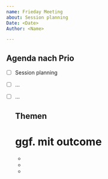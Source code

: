 ```yaml
---
name: Frieday Meeting
about: Session planning
Date: <Date>
Author: <Name>

---
```


## Agenda nach Prio
  
- [ ] Session planning
- [ ] ...
- [ ] ...

  
  ## Themen
  # ggf. mit outcome
  
  - 
  - 
  - 
